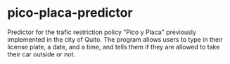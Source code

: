# pico-placa-predictor
Predictor for the trafic restriction policy "Pico y Placa" previously implemented in the city of Quito. The program allows users to type in their license plate, a date, and a time, and tells them if they are allowed to take their car outside or not.    

